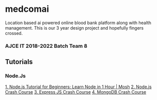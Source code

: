 # medcomai
Location based ai powered online blood bank platform along with health management. This is our 3 year design project and hopefully fingers crossed. 
### AJCE IT 2018-2022 Batch Team 8

## Tutorials 
### Node.Js 
[1. Node.js Tutorial for Beginners: Learn Node in 1 Hour | Mosh](https://www.youtube.com/watch?v=TlB_eWDSMt4)
[2. Node.js Crash Course](https://www.youtube.com/watch?v=fBNz5xF-Kx4)
[3. Express JS Crash Course](https://www.youtube.com/watch?v=L72fhGm1tfE)
[4. MongoDB Crash Course](https://www.youtube.com/watch?v=-56x56UppqQ)
